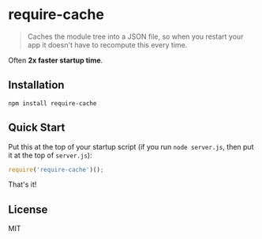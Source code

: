 # require-cache

> Caches the module tree into a JSON file, so when you restart your app it doesn't have to recompute this every time.

Often **2x faster startup time**.

## Installation

```
npm install require-cache
```

## Quick Start

Put this at the top of your startup script (if you run `node server.js`, then put it at the top of `server.js`):

``` javascript
require('require-cache')();
```

That's it!

## License

MIT
